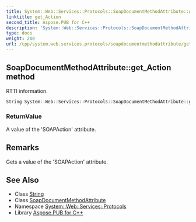```yaml
---
title: System::Web::Services::Protocols::SoapDocumentMethodAttribute::get_Action method
linktitle: get_Action
second_title: Aspose.PUB for C++
description: 'System::Web::Services::Protocols::SoapDocumentMethodAttribute::get_Action method. RTTI information in C++.'
type: docs
weight: 200
url: /cpp/system.web.services.protocols/soapdocumentmethodattribute/get_action/
---
```

## SoapDocumentMethodAttribute::get_Action method


RTTI information.

```cpp
String System::Web::Services::Protocols::SoapDocumentMethodAttribute::get_Action()
```


### ReturnValue

A value of the 'SOAPAction' attribute.
## Remarks


Gets a value of the 'SOAPAction' attribute. 
## See Also

* Class [String](../../../system/string/)
* Class [SoapDocumentMethodAttribute](../)
* Namespace [System::Web::Services::Protocols](../../)
* Library [Aspose.PUB for C++](../../../)
